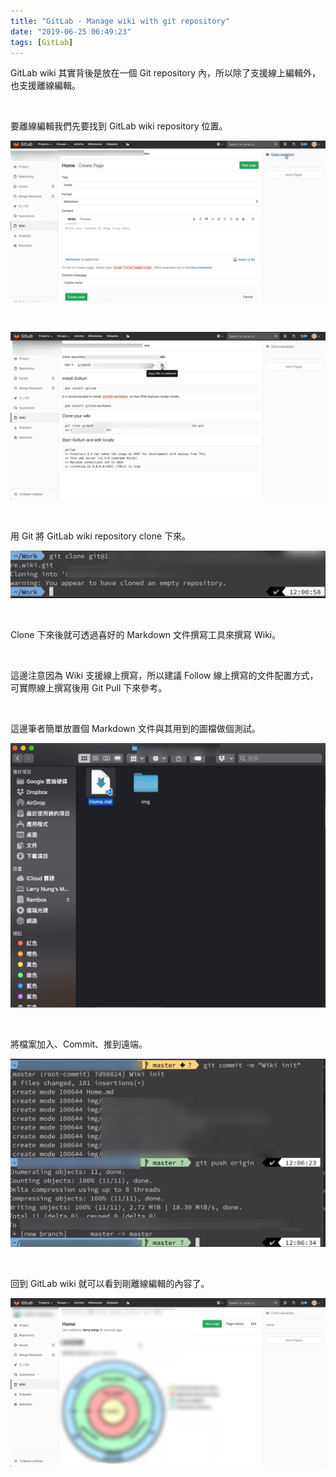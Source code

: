 ```yaml
---
title: "GitLab - Manage wiki with git repository"
date: "2019-06-25 06:49:23"
tags: [GitLab]
---
```



GitLab wiki 其實背後是放在一個 Git repository 內，所以除了支援線上編輯外，也支援離線編輯。  

<!-- More -->

</br>


要離線編輯我們先要找到 GitLab wiki repository 位置。  

![1.png](1.png)

</br>


![2.png](2.png)

</br>


用 Git 將 GitLab wiki repository clone 下來。  

![3.png](3.png)

</br>


Clone 下來後就可透過喜好的 Markdown 文件撰寫工具來撰寫 Wiki。

</br>


這邊注意因為 Wiki 支援線上撰寫，所以建議 Follow 線上撰寫的文件配置方式，可實際線上撰寫後用 Git Pull 下來參考。  

</br>


這邊筆者簡單放置個 Markdown 文件與其用到的圖檔做個測試。  

![4.png](4.png)

</br>


將檔案加入、Commit、推到遠端。  

![5.png](5.png)

</br>


回到 GitLab wiki 就可以看到剛離線編輯的內容了。  

![6.png](6.png)
